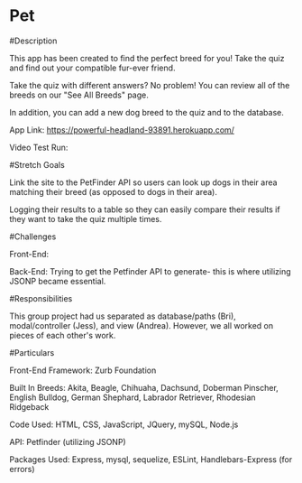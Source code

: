 # Pet

#Description

This app has been created to find the perfect breed for you! Take the quiz and find out your compatible fur-ever friend. 

Take the quiz with different answers? No problem! You can review all of the breeds on our "See All Breeds" page.

In addition, you can add a new dog breed to the quiz and to the database.

App Link: https://powerful-headland-93891.herokuapp.com/

Video Test Run:

#Stretch Goals

Link the site to the PetFinder API so users can look up dogs in their area matching their breed (as opposed to dogs in their area).

Logging their results to a table so they can easily compare their results if they want to take the quiz multiple times.

#Challenges

Front-End:

Back-End: Trying to get the Petfinder API to generate- this is where utilizing JSONP became essential. 

#Responsibilities

This group project had us separated as database/paths (Bri), modal/controller (Jess), and view (Andrea). However, we all worked on pieces of each other's work.

#Particulars

Front-End Framework: Zurb Foundation

Built In Breeds: Akita, Beagle, Chihuaha, Dachsund, Doberman Pinscher, English Bulldog, German Shephard, Labrador Retriever, Rhodesian Ridgeback

Code Used: HTML, CSS, JavaScript, JQuery, mySQL, Node.js

API: Petfinder (utilizing JSONP)

Packages Used: Express, mysql, sequelize, ESLint, Handlebars-Express (for errors)